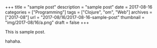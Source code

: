 +++
title = "sample post"
description = "sample post"
date = 2017-08-16
categories = ["Programming"]
tags = ["Clojure", "om", "Web"]
archives = ["2017-08"]
url = "2017-08/16/2017-08-16-sample-post"
thumbnail = "img/2017-08/16/a.png"
draft = false
+++

This is sample post.

<!--more-->

hahaha.

